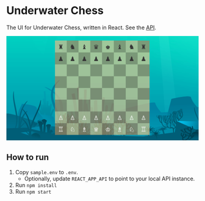 # Underwater Chess
The UI for Underwater Chess, written in React. See the [API](https://github.com/ncksllvn/chess-api).

![Screenshot of Underwater Chess](./docs/img/underwater-chess.png)

## How to run
1. Copy `sample.env` to `.env`.
    - Optionally, update `REACT_APP_API` to point to your local API instance.
2. Run `npm install`
3. Run `npm start`
